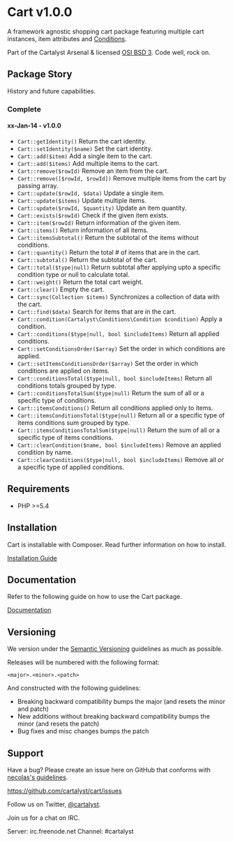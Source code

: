 # Cart v1.0.0

A framework agnostic shopping cart package featuring multiple cart instances, item attributes and [Conditions](http://www.cartalyst.com/manual/conditions).

Part of the Cartalyst Arsenal & licensed [OSI BSD 3](license.txt). Code well, rock on.

## Package Story

History and future capabilities.

### Complete

#### xx-Jan-14 - v1.0.0

- ```Cart::getIdentity()``` Return the cart identity.
- ```Cart::setIdentity($name)``` Set the cart identity.
- ```Cart::add($item)``` Add a single item to the cart.
- ```Cart::add($items)``` Add multiple items to the cart.
- ```Cart::remove($rowId)``` Remove an item from the cart.
- ```Cart::remove([$rowId, $rowId])``` Remove multiple items from the cart by passing array.
- ```Cart::update($rowId, $data)``` Update a single item.
- ```Cart::update($items)``` Update multiple items.
- ```Cart::update($rowId, $quantity)``` Update an item quantity.
- ```Cart::exists($rowId)``` Check if the given item exists.
- ```Cart::item($rowId)``` Return information of the given item.
- ```Cart::items()``` Return information of all items.
- ```Cart::itemsSubtotal()``` Return the subtotal of the items without conditions.
- ```Cart::quantity()``` Return the total # of items that are in the cart.
- ```Cart::subtotal()``` Return the subtotal of the cart.
- ```Cart::total($type|null)``` Return subtotal after applying upto a specific condition type or null to calculate total.
- ```Cart::weight()``` Return the total cart weight.
- ```Cart::clear()``` Empty the cart.
- ```Cart::sync(Collection $items)``` Synchronizes a collection of data with the cart.
- ```Cart::find($data)``` Search for items that are in the cart.
- ```Cart::condition(Cartalyst\Conditions\Condition $condition)``` Apply a condition.
- ```Cart::conditions($type|null, bool $includeItems)``` Return all applied conditions.
- ```Cart::setConditionsOrder($array)``` Set the order in which conditions are applied.
- ```Cart::setItemsConditionsOrder($array)``` Set the order in which conditions are applied on items.
- ```Cart::conditionsTotal($type|null, bool $includeItems)``` Return all conditions totals grouped by type.
- ```Cart::conditionsTotalSum($type|null)``` Return the sum of all or a specific type of conditions.
- ```Cart::itemsConditions()``` Return all conditions applied only to items.
- ```Cart::itemsConditionsTotal($type|null)``` Return all or a specific type of items conditions sum grouped by type.
- ```Cart::itemsConditionsTotalSum($type|null)``` Return the sum of all or a specific type of items conditions.
- ```Cart::clearCondition($name, bool $includeItems)``` Remove an applied condition by name.
- ```Cart::clearConditions($type|null, bool $includeItems)``` Remove all or a specific type of applied conditions.

## Requirements

- PHP >=5.4

## Installation

Cart is installable with Composer. Read further information on how to install.

[Installation Guide](http://cartalyst.com/manual/cart/introduction/installation)

## Documentation

Refer to the following guide on how to use the Cart package.

[Documentation](http://cartalyst.com/manual/cart)

## Versioning

We version under the [Semantic Versioning](http://semver.org/) guidelines as much as possible.

Releases will be numbered with the following format:

`<major>.<minor>.<patch>`

And constructed with the following guidelines:

* Breaking backward compatibility bumps the major (and resets the minor and patch)
* New additions without breaking backward compatibility bumps the minor (and resets the patch)
* Bug fixes and misc changes bumps the patch

## Support

Have a bug? Please create an issue here on GitHub that conforms with [necolas's guidelines](https://github.com/necolas/issue-guidelines).

https://github.com/cartalyst/cart/issues

Follow us on Twitter, [@cartalyst](http://twitter.com/cartalyst).

Join us for a chat on IRC.

Server: irc.freenode.net
Channel: #cartalyst
